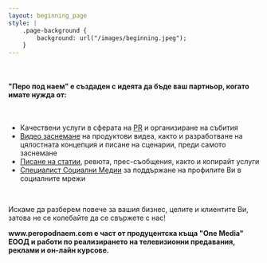 ```yaml
---
layout: beginning_page
style: |
    .page-background {
        background: url("/images/beginning.jpeg");
    }
---
```

<br>
<h4>"Перо под наем" е създаден с идеята да бъде ваш партньор, когато имате нужда от:</h4>
<br>
<ul>
<li>Качествени услуги в сферата на <a href="http://peropodnaem.com/услуги/pr-организиране-на-събития/">PR</a> и организиране на събития</li>
<li><a href="http://peropodnaem.com/услуги/видео-заснемане/">Видео заснемане</a> на продуктови видеа, както и разработване на цялостната концепция и писане на сценарии, преди самото заснемане</li>
<li><a href="http://peropodnaem.com/услуги/писане-статии-сценарии/">Писане на статии</a>, ревюта, прес-съобщения, както и копирайт услуги</li>
<li><a href="http://peropodnaem.com/услуги/специалист-социални-медии/">Специалист Социални Медии</a> за поддържане на профилите Ви в социалните мрежи</li>
</ul>
<br>
<p>Искаме да разберем повече за вашия бизнес, целите и клиентите Ви, затова не се колебайте да се свържете с нас!</p>

<p><strong>www.peropodnaem.com e част от продуцентска къща "One Media" ЕООД и работи по реализирането на телевизионни предавания, реклами и он-лайн курсове.</strong></p>
<br>